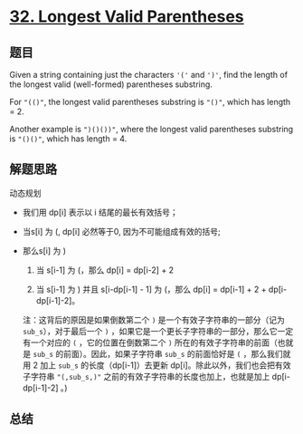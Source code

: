 # [32. Longest Valid Parentheses](https://leetcode.com/problems/longest-valid-parentheses/)

## 题目

Given a string containing just the characters `'('` and `')'`, find the length of the longest valid (well-formed) parentheses substring.

For `"(()"`, the longest valid parentheses substring is `"()"`, which has length = 2.

Another example is `")()())"`, where the longest valid parentheses substring is `"()()"`, which has length = 4.

## 解题思路

动态规划

- 我们用 dp[i] 表示以 i 结尾的最长有效括号；

- 当s[i] 为 (, dp[i] 必然等于0, 因为不可能组成有效的括号;

- 那么s[i] 为 )

  1. 当 s[i-1] 为 (，那么 dp[i] = dp[i-2] + 2

  2. 当 s[i-1] 为 ) 并且 s[i-dp[i-1] - 1] 为 (，那么 dp[i] = dp[i-1] + 2 + dp[i-dp[i-1]-2]。

    注：这背后的原因是如果倒数第二个 `)` 是一个有效子字符串的一部分（记为 `sub_s`），对于最后一个 `)` ，如果它是一个更长子字符串的一部分，那么它一定有一个对应的 `(` ，它的位置在倒数第二个 `)` 所在的有效子字符串的前面（也就是 `sub_s` 的前面）。因此，如果子字符串 `sub_s` 的前面恰好是 `(` ，那么我们就用 2 加上 `sub_s` 的长度（dp[i-1]）去更新 dp[i]。除此以外，我们也会把有效子字符串 `"(,sub_s,)"` 之前的有效子字符串的长度也加上，也就是加上 dp[i-dp[i-1]-2] 。)

## 总结
